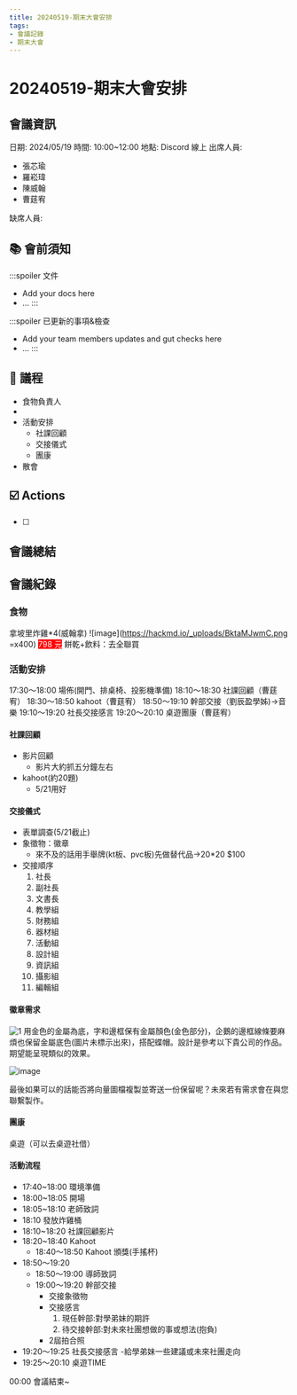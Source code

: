 ```yaml
---
title: 20240519-期末大會安排
tags:
- 會議記錄
- 期末大會
---
```

# 20240519-期末大會安排
## 會議資訊
日期: 2024/05/19
時間: 10:00~12:00
地點: Discord 線上
出席人員:
- 張芯瑜
- 羅崧瑋
- 陳威翰
- 曹莛宥

缺席人員:

## 📚 會前須知
:::spoiler 文件
- Add your docs here
- ...
:::

:::spoiler 已更新的事項&檢查
- Add your team members updates and gut checks here
- ...
:::

## 📣 議程
- 食物負責人
- 
- 活動安排
    - 社課回顧
    - 交接儀式
    - 團康
- 散會

## ☑️ Actions
- [ ] 

## 會議總結


## 會議紀錄
### 食物
拿坡里炸雞*4(威翰拿)
![image](https://hackmd.io/_uploads/BktaMJwmC.png =x400)
<span style="background-color:red; color: white;">798 元</span>
餅乾+飲料：去全聯買

### 活動安排
17:30～18:00 場佈(開門、排桌椅、投影機準備)
18:10～18:30 社課回顧（曹莛宥）
18:30～18:50 kahoot（曹莛宥）
18:50～19:10 幹部交接（劉辰盈學姊)->音樂
19:10～19:20 社長交接感言
19:20～20:10 桌遊團康（曹莛宥）

#### 社課回顧
- 影片回顧
  - 影片大約抓五分鐘左右 
- kahoot(約20題)
  - 5/21用好
#### 交接儀式
- 表單調查(5/21截止)
- 象徵物：徽章
    - 來不及的話用手舉牌(kt板、pvc板)先做替代品->20*20 $100
- 交接順序
    1. 社長
    2. 副社長
    3. 文書長
    4. 教學組
    5. 財務組
    6. 器材組
    7. 活動組
    8. 設計組
    9. 資訊組
    10. 攝影組
    11. 編輯組

#### 徽章需求

![1](https://hackmd.io/_uploads/H1EV2Jw7C.png)
用金色的金屬為底，字和邊框保有金屬顏色(金色部分)，企鵝的邊框線條要麻煩也保留金屬底色(圖片未標示出來)，搭配蝶帽。設計是參考以下貴公司的作品。期望能呈現類似的效果。

![image](https://hackmd.io/_uploads/rkz11xDmR.png)

最後如果可以的話能否將向量圖檔複製並寄送一份保留呢？未來若有需求會在與您聯繫製作。

#### 團康
桌遊（可以去桌遊社借）

#### 活動流程
- 17:40~18:00 環境準備
- 18:00~18:05 開場
- 18:05~18:10 老師致詞
- 18:10       發放炸雞桶
- 18:10~18:20 社課回顧影片
- 18:20~18:40 Kahoot
    - 18:40～18:50 Kahoot 頒獎(手搖杯)
- 18:50～19:20
    - 18:50～19:00 導師致詞 
    - 19:00～19:20 幹部交接
        - 交接象徵物
        - 交接感言
            1. 現任幹部:對學弟妹的期許
            2. 待交接幹部:對未來社團想做的事或想法(抱負)
        - 2屆拍合照
- 19:20～19:25 社長交接感言
    -給學弟妹一些建議或未來社團走向 
- 19:25～20:10 桌遊TIME



00:00 會議結束~